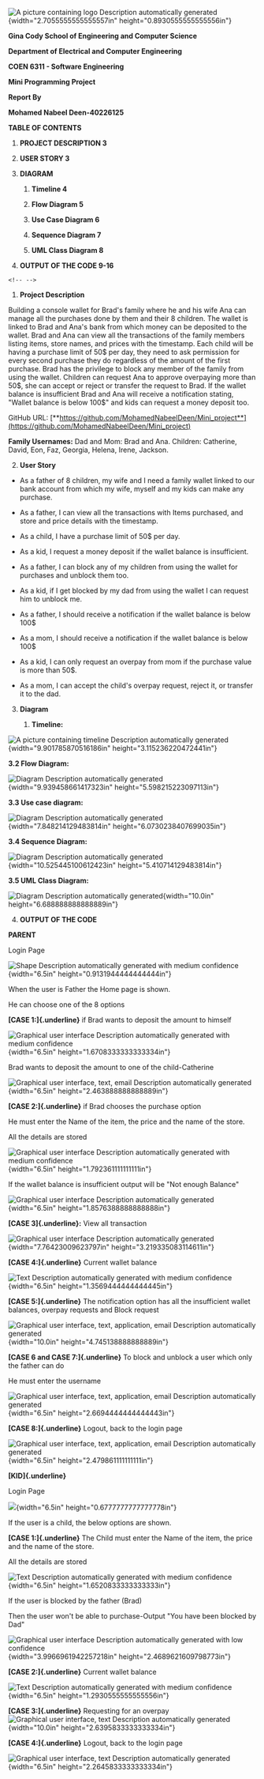 ![A picture containing logo Description automatically
generated](./media/image1.png){width="2.7055555555555557in"
height="0.8930555555555556in"}

**Gina Cody School of Engineering and Computer Science**

**Department of Electrical and Computer Engineering**

**COEN 6311 - Software Engineering**

**Mini Programming Project**

**Report By**

**Mohamed Nabeel Deen-40226125**

**TABLE OF CONTENTS**

1.  **PROJECT DESCRIPTION 3**

2.  **USER STORY 3**

3.  **DIAGRAM**

    1.  **Timeline 4**

    2.  **Flow Diagram 5**

    3.  **Use Case Diagram 6**

    4.  **Sequence Diagram 7**

    5.  **UML Class Diagram 8**

4.  **OUTPUT OF THE CODE 9-16**

```{=html}
<!-- -->
```
1.  **Project Description**

Building a console wallet for Brad's family where he and his wife Ana
can manage all the purchases done by them and their 8 children. The
wallet is linked to Brad and Ana's bank from which money can be
deposited to the wallet. Brad and Ana can view all the transactions of
the family members listing items, store names, and prices with the
timestamp. Each child will be having a purchase limit of 50\$ per day,
they need to ask permission for every second purchase they do regardless
of the amount of the first purchase. Brad has the privilege to block any
member of the family from using the wallet. Children can request Ana to
approve overpaying more than 50\$, she can accept or reject or transfer
the request to Brad. If the wallet balance is insufficient Brad and Ana
will receive a notification stating, "Wallet balance is below 100\$" and
kids can request a money deposit too.

GitHub URL:
[**https://github.com/MohamedNabeelDeen/Mini_project**](https://github.com/MohamedNabeelDeen/Mini_project)

**Family Usernames:** Dad and Mom: Brad and Ana. Children: Catherine,
David, Eon, Faz, Georgia, Helena, Irene, Jackson.

2.  **User Story**

-   As a father of 8 children, my wife and I need a family wallet linked
    to our bank account from which my wife, myself and my kids can make
    any purchase.

-   As a father, I can view all the transactions with Items purchased,
    and store and price details with the timestamp.

-   As a child, I have a purchase limit of 50\$ per day.

-   As a kid, I request a money deposit if the wallet balance is
    insufficient.

-   As a father, I can block any of my children from using the wallet
    for purchases and unblock them too.

-   As a kid, if I get blocked by my dad from using the wallet I can
    request him to unblock me.

-   As a father, I should receive a notification if the wallet balance
    is below 100\$

-   As a mom, I should receive a notification if the wallet balance is
    below 100\$

-   As a kid, I can only request an overpay from mom if the purchase
    value is more than 50\$.

-   As a mom, I can accept the child\'s overpay request, reject it, or
    transfer it to the dad.

3.  **Diagram**

    1.  **Timeline:**

![A picture containing timeline Description automatically
generated](./media/media/image2.png){width="9.901785870516186in"
height="3.115236220472441in"}

**3.2 Flow Diagram:**

![Diagram Description automatically
generated](./media/media/image3.png){width="9.939458661417323in"
height="5.598215223097113in"}

**3.3 Use case diagram:**

![Diagram Description automatically
generated](./media/media/image4.png){width="7.848214129483814in"
height="6.0730238407699035in"}

**3.4 Sequence Diagram:**

![Diagram Description automatically
generated](./media/media/image5.png){width="10.525445100612423in"
height="5.410714129483814in"}

**3.5 UML Class Diagram:**

![Diagram Description automatically
generated](./media/media/image6.png){width="10.0in"
height="6.688888888888889in"}

4.  **OUTPUT OF THE CODE**

**PARENT**

Login Page

![Shape Description automatically generated with medium
confidence](./media/media/image7.png){width="6.5in"
height="0.9131944444444444in"}

When the user is Father the Home page is shown.

He can choose one of the 8 options

**[CASE 1:]{.underline}** if Brad wants to deposit the amount to himself

![Graphical user interface Description automatically generated with
medium confidence](./media/media/image8.png){width="6.5in"
height="1.6708333333333334in"}

Brad wants to deposit the amount to one of the child-Catherine

![Graphical user interface, text, email Description automatically
generated](./media/media/image9.png){width="6.5in"
height="2.463888888888889in"}

**[CASE 2:]{.underline}** if Brad chooses the purchase option

He must enter the Name of the item, the price and the name of the store.

All the details are stored

![Graphical user interface Description automatically generated with
medium confidence](./media/media/image10.png){width="6.5in"
height="1.792361111111111in"}

If the wallet balance is insufficient output will be "Not enough
Balance"

![Graphical user interface Description automatically
generated](./media/media/image11.png){width="6.5in"
height="1.8576388888888888in"}

**[CASE 3]{.underline}:** View all transaction

![Graphical user interface Description automatically
generated](./media/media/image12.png){width="7.76423009623797in"
height="3.219335083114611in"}

**[CASE 4:]{.underline}** Current wallet balance

![Text Description automatically generated with medium
confidence](./media/media/image13.png){width="6.5in"
height="1.3569444444444445in"}

**[CASE 5:]{.underline}** The notification option has all the
insufficient wallet balances, overpay requests and Block request

![Graphical user interface, text, application, email Description
automatically generated](./media/media/image14.png){width="10.0in"
height="4.745138888888889in"}

**[CASE 6 and CASE 7:]{.underline}** To block and unblock a user which
only the father can do

He must enter the username

![Graphical user interface, text, application, email Description
automatically generated](./media/media/image15.png){width="6.5in"
height="2.6694444444444443in"}

**[CASE 8:]{.underline}** Logout, back to the login page

![Graphical user interface, text, application, email Description
automatically generated](./media/media/image16.png){width="6.5in"
height="2.479861111111111in"}

**[KID]{.underline}**

Login Page

![](./media/media/image17.png){width="6.5in"
height="0.6777777777777778in"}

If the user is a child, the below options are shown.

**[CASE 1:]{.underline}** The Child must enter the Name of the item, the
price and the name of the store.

All the details are stored

![Text Description automatically generated with medium
confidence](./media/media/image18.png){width="6.5in"
height="1.6520833333333333in"}

If the user is blocked by the father (Brad)

Then the user won't be able to purchase-Output "You have been blocked by
Dad"

![Graphical user interface Description automatically generated with low
confidence](./media/media/image19.png){width="3.9966961942257218in"
height="2.4689621609798773in"}

**[CASE 2:]{.underline}** Current wallet balance

![Text Description automatically generated with medium
confidence](./media/media/image20.png){width="6.5in"
height="1.2930555555555556in"}

**[CASE 3:]{.underline}** Requesting for an overpay![Graphical user
interface, text Description automatically
generated](./media/media/image21.png){width="10.0in"
height="2.6395833333333334in"}

**[CASE 4:]{.underline}** Logout, back to the login page

![Graphical user interface, text Description automatically
generated](./media/media/image22.png){width="6.5in"
height="2.2645833333333334in"}
